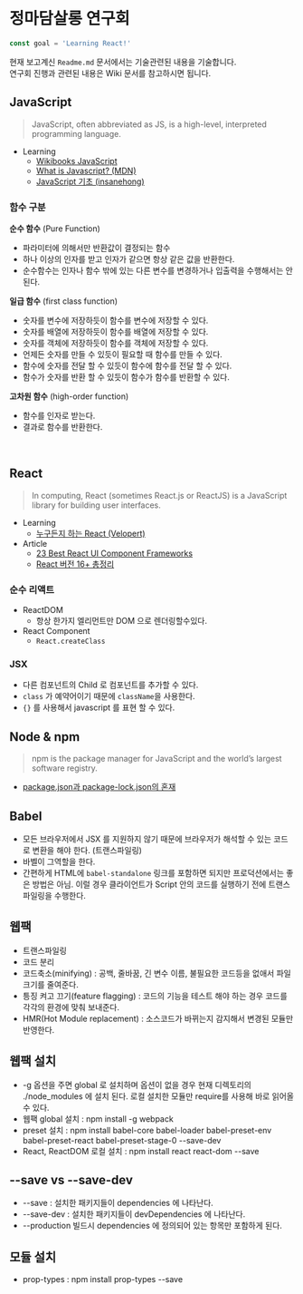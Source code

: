 # 정마담살롱 연구회
```js
const goal = 'Learning React!'
```

현재 보고계신 `Readme.md` 문서에서는 기술관련된 내용을 기술합니다.  
연구회 진행과 관련된 내용은 Wiki 문서를 참고하시면 됩니다.

## JavaScript
> JavaScript, often abbreviated as JS, is a high-level, interpreted programming language.

 - Learning
   - [Wikibooks JavaScript](https://en.wikibooks.org/wiki/JavaScript)
   - [What is Javascript? (MDN)](https://developer.mozilla.org/ko/docs/Learn/JavaScript/First_steps/What_is_JavaScript)
   - [JavaScript 기초 (insanehong)](http://insanehong.kr/category/javascript/)

### 함수 구분
**순수 함수** (Pure Function)
 - 파라미터에 의해서만 반환값이 결정되는 함수
 - 하나 이상의 인자를 받고 인자가 같으면 항상 같은 값을 반환한다.
 - 순수함수는 인자나 함수 밖에 있는 다른 변수를 변경하거나 입출력을 수행해서는 안된다.

**일급 함수** (first class function)
 - 숫자를 변수에 저장하듯이 함수를 변수에 저장할 수 있다.
 - 숫자를 배열에 저장하듯이 함수를 배열에 저장할 수 있다.
 - 숫자를 객체에 저장하듯이 함수를 객체에 저장할 수 있다.
 - 언제든 숫자를 만들 수 있듯이 필요할 때 함수를 만들 수 있다.
 - 함수에 숫자를 전달 할 수 있듯이 함수에 함수를 전달 할 수 있다.
 - 함수가 숫자를 반환 할 수 있듯이 함수가 함수를 반환할 수 있다.

**고차원 함수** (high-order function)
 - 함수를 인자로 받는다.
 - 결과로 함수를 반환한다.

<br>

## React
> In computing, React (sometimes React.js or ReactJS) is a JavaScript library for building user interfaces.

 - Learning
   - [누구든지 하는 React (Velopert)](https://velopert.com/3613)
 - Article
   - [23 Best React UI Component Frameworks](https://hackernoon.com/23-best-react-ui-component-libraries-and-frameworks-250a81b2ac42)
   - [React 버전 16+ 총정리](https://www.vobour.com/%EB%A6%AC%EC%95%A1%ED%8A%B8-react-%EB%B2%84%EC%A0%84-16-%EC%B4%9D%EC%A0%95%EB%A6%AC)

### 순수 리액트
 - ReactDOM
   - 항상 한가지 엘리먼트만 DOM 으로 렌더링할수있다.
 - React Component
   - `React.createClass`

### JSX
 - 다른 컴포넌트의 Child 로 컴포넌트를 추가할 수 있다.
 - `class` 가 예약어이기 때문에 `className`을 사용한다.
 - `{}` 를 사용해서 javascript 를 표현 할 수 있다.



## Node & npm
> npm is the package manager for JavaScript and the world’s largest software registry.
 - [package.json과 package-lock.json의 혼재](https://medium.com/@pyeonjy97/package-json%EA%B3%BC-package-lock-json%EC%9D%98-%ED%98%BC%EC%9E%AC-83b80518c453)

## Babel
- 모든 브라우저에서 JSX 를 지원하지 않기 때문에 브라우저가 해석할 수 있는 코드로 변환을 해야 한다. (트랜스파일링)
- 바벨이 그역할을 한다.
- 간편하게 HTML에 `babel-standalone` 링크를 포함하면 되지만 프로덕션에서는 좋은 방법은 아님. 이럴 경우 클라이언트가 Script 안의 코드를 실행하기 전에 트랜스파일링을 수행한다.

## 웹팩
- 트랜스파일링
- 코드 분리
- 코드축소(minifying) : 공백, 줄바꿈, 긴 변수 이름, 불필요한 코드등을 없애서 파일 크기를 줄여준다.
- 틍징 켜고 끄기(feature flagging) : 코드의 기능을 테스트 해야 하는 경우 코드를 각각의 환경에 맞춰 보내준다. 
- HMR(Hot Module replacement) : 소스코드가 바뀌는지 감지해서 변경된 모듈만 반영한다. 

## 웹팩 설치
- -g 옵션을 주면 global 로 설치하며 옵션이 없을 경우 현재 디렉토리의 ./node_modules 에  설치 된다. 로컬 설치한 모듈만 require를 사용해 바로 읽어올 수 있다.
- 웹팩 global 설치 : npm install -g webpack
- preset 설치 : npm install babel-core babel-loader babel-preset-env babel-preset-react babel-preset-stage-0 --save-dev
- React, ReactDOM 로컬 설치 : npm install react react-dom --save

## --save vs --save-dev
- --save : 설치한 패키지들이 dependencies 에 나타난다. 
- --save-dev : 설치한 패키지들이 devDependencies 에 나타난다. 
- --production 빌드시 dependencies 에 정의되어 있는 항목만 포함하게 된다. 

## 모듈 설치
- prop-types : npm install prop-types --save